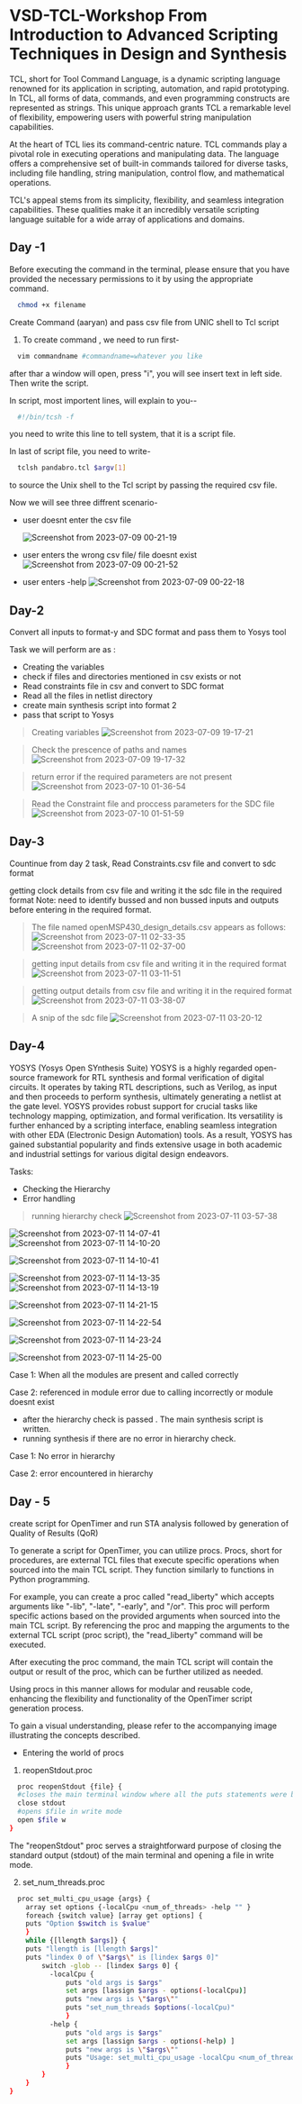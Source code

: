 
# VSD-TCL-Workshop From Introduction to Advanced Scripting Techniques in Design and Synthesis

TCL, short for Tool Command Language, is a dynamic scripting language renowned for its application in scripting, automation, and rapid prototyping. In TCL, all forms of data, commands, and even programming constructs are represented as strings. This unique approach grants TCL a remarkable level of flexibility, empowering users with powerful string manipulation capabilities.

At the heart of TCL lies its command-centric nature. TCL commands play a pivotal role in executing operations and manipulating data. The language offers a comprehensive set of built-in commands tailored for diverse tasks, including file handling, string manipulation, control flow, and mathematical operations.

TCL's appeal stems from its simplicity, flexibility, and seamless integration capabilities. These qualities make it an incredibly versatile scripting language suitable for a wide array of applications and domains.




## Day -1

Before executing the command in the terminal, please ensure that you have provided the necessary permissions to it by using the appropriate command.

```bash
  chmod +x filename
```

Create Command (aaryan) and pass csv file from UNIC shell to Tcl script

1. To create command , we need to run first-

```bash
  vim commandname #commandname=whatever you like
```
after thar a window will open, press "i", you will see insert text in left side. Then write the script.

In script, most importent lines, will explain to you--

```bash
  #!/bin/tcsh -f  
```
you need to write this line to tell system, that it is a script file.

In last of script file, you need to write-
```bash
  tclsh pandabro.tcl $argv[1] 
```
to source the Unix shell to the Tcl script by passing the required csv file.

Now we will see three diffrent scenario-

* user doesnt enter the csv file
  
  ![Screenshot from 2023-07-09 00-21-19](https://github.com/aaryangupta/VSD-TCL-workshop/assets/40055877/24a03c4f-e958-480d-9ce8-85c99db39e87)

* user enters the wrong csv file/ file doesnt exist
  ![Screenshot from 2023-07-09 00-21-52](https://github.com/aaryangupta/VSD-TCL-workshop/assets/40055877/c75dcb50-090b-4064-9315-9b7e050cceb3)


* user enters -help
![Screenshot from 2023-07-09 00-22-18](https://github.com/aaryangupta/VSD-TCL-workshop/assets/40055877/0087c5c0-da6d-4475-8283-be8778ff312c)


## Day-2

Convert all inputs to format-y and SDC format and pass them to Yosys tool

Task we will perform are as :
* Creating the variables
* check if files and directories mentioned in csv exists or not
* Read constraints file in csv and convert to SDC format
* Read all the files in netlist directory
* create main synthesis script into format 2
* pass that script to Yosys

> Creating variables
![Screenshot from 2023-07-09 19-17-21](https://github.com/aaryangupta/VSD-TCL-workshop/assets/40055877/7b00a587-32de-432f-a404-92db1c75d39e)


>Check the prescence of paths and names
![Screenshot from 2023-07-09 19-17-32](https://github.com/aaryangupta/VSD-TCL-workshop/assets/40055877/1b09a23c-5a8b-45c5-af5f-0278bb686a2e)


>return error if the required parameters are not present
![Screenshot from 2023-07-10 01-36-54](https://github.com/aaryangupta/VSD-TCL-workshop/assets/40055877/41cad8f6-93c3-4b5a-b4fc-934b6822a79d)

 
>Read the Constraint file and proccess parameters for the SDC file
![Screenshot from 2023-07-10 01-51-59](https://github.com/aaryangupta/VSD-TCL-workshop/assets/40055877/8e581b42-9b78-4301-a7be-b937ea2c12f3)


## Day-3

Countinue from day 2 task, Read Constraints.csv file and convert to sdc format

getting clock details from csv file and writing it the sdc file in the required format
Note: need to identify bussed and non bussed inputs and outputs before entering in the required format.

>The file named openMSP430_design_details.csv appears as follows:
![Screenshot from 2023-07-11 02-33-35](https://github.com/aaryangupta/VSD-TCL-workshop/assets/40055877/3a7feac3-31d0-4b88-b9d8-4237e3af14a3)
![Screenshot from 2023-07-11 02-37-00](https://github.com/aaryangupta/VSD-TCL-workshop/assets/40055877/9e66cd3f-87c7-4016-8265-47a37c3ec6e3)

>getting input details from csv file and writing it in the required format
![Screenshot from 2023-07-11 03-11-51](https://github.com/aaryangupta/VSD-TCL-workshop/assets/40055877/2a350409-045a-4fc5-a313-05fe6d2e4bc2)

>getting output details from csv file and writing it in the required format
![Screenshot from 2023-07-11 03-38-07](https://github.com/aaryangupta/VSD-TCL-workshop/assets/40055877/4828e6c9-6868-41e8-b1fb-ab20fa6c1335)


>A snip of the sdc file
![Screenshot from 2023-07-11 03-20-12](https://github.com/aaryangupta/VSD-TCL-workshop/assets/40055877/f1cc4b51-6d52-490a-afe0-4fec208763af)



## Day-4

YOSYS (Yosys Open SYnthesis Suite)
YOSYS is a highly regarded open-source framework for RTL synthesis and formal verification of digital circuits. It operates by taking RTL descriptions, such as Verilog, as input and then proceeds to perform synthesis, ultimately generating a netlist at the gate level. YOSYS provides robust support for crucial tasks like technology mapping, optimization, and formal verification. Its versatility is further enhanced by a scripting interface, enabling seamless integration with other EDA (Electronic Design Automation) tools. As a result, YOSYS has gained substantial popularity and finds extensive usage in both academic and industrial settings for various digital design endeavors.

Tasks:
* Checking the Hierarchy
* Error handling

>running hierarchy check
![Screenshot from 2023-07-11 03-57-38](https://github.com/aaryangupta/VSD-TCL-workshop/assets/40055877/099abcbf-bb30-4061-8054-1279a420b4f7)

![Screenshot from 2023-07-11 14-07-41](https://github.com/aaryangupta/VSD-TCL-workshop/assets/40055877/50a24d55-ad41-4abe-b94b-cfed70d13818)
![Screenshot from 2023-07-11 14-10-20](https://github.com/aaryangupta/VSD-TCL-workshop/assets/40055877/e9536bb5-b857-4a08-9efc-3c126127a4a5)

![Screenshot from 2023-07-11 14-10-41](https://github.com/aaryangupta/VSD-TCL-workshop/assets/40055877/a6bd37ac-0917-4cc5-9573-22f6b20d445e)

![Screenshot from 2023-07-11 14-13-35](https://github.com/aaryangupta/VSD-TCL-workshop/assets/40055877/845afdcd-a256-4f03-a0a4-1c85035e60e1)
![Screenshot from 2023-07-11 14-13-19](https://github.com/aaryangupta/VSD-TCL-workshop/assets/40055877/958e6634-fa13-4122-a632-a29c4de1a124)

![Screenshot from 2023-07-11 14-21-15](https://github.com/aaryangupta/VSD-TCL-workshop/assets/40055877/6e9a24c1-a5b2-4db8-899d-85ce308dcd74)

![Screenshot from 2023-07-11 14-22-54](https://github.com/aaryangupta/VSD-TCL-workshop/assets/40055877/63c77df2-ce25-49b3-9ef6-bd766ae27291)

![Screenshot from 2023-07-11 14-23-24](https://github.com/aaryangupta/VSD-TCL-workshop/assets/40055877/4b9eef7c-e493-49f0-812b-885e1eb2edf1)

![Screenshot from 2023-07-11 14-25-00](https://github.com/aaryangupta/VSD-TCL-workshop/assets/40055877/4aebe01a-2932-487e-8281-9d58aba25bb4)

Case 1: When all the modules are present and called correctly


Case 2: referenced in module error due to calling incorrectly or module doesnt exist


* after the hierarchy check is passed . The main synthesis script is written.
* running synthesis if there are no error in hierarchy check.

Case 1: No error in hierarchy


Case 2: error encountered in hierarchy



## Day - 5

create script for OpenTimer and run STA analysis followed by generation of Quality of Results (QoR)

To generate a script for OpenTimer, you can utilize procs. Procs, short for procedures, are external TCL files that execute specific operations when sourced into the main TCL script. They function similarly to functions in Python programming.

For example, you can create a proc called "read_liberty" which accepts arguments like "-lib", "-late", "-early", and "/or". This proc will perform specific actions based on the provided arguments when sourced into the main TCL script. By referencing the proc and mapping the arguments to the external TCL script (proc script), the "read_liberty" command will be executed.

After executing the proc command, the main TCL script will contain the output or result of the proc, which can be further utilized as needed.

Using procs in this manner allows for modular and reusable code, enhancing the flexibility and functionality of the OpenTimer script generation process.

To gain a visual understanding, please refer to the accompanying image illustrating the concepts described.


* Entering the world of procs
1. reopenStdout.proc

```bash
  proc reopenStdout {file} {
  #closes the main terminal window where all the puts statements were being displayed as info to user
  close stdout
  #opens $file in write mode
  open $file w       
}
```

The "reopenStdout" proc serves a straightforward purpose of closing the standard output (stdout) of the main terminal and opening a file in write mode.

2. set_num_threads.proc
```bash
  proc set_multi_cpu_usage {args} {
    array set options {-localCpu <num_of_threads> -help "" }
    foreach {switch value} [array get options] {
    puts "Option $switch is $value"
    }
    while {[llength $args]} {
    puts "llength is [llength $args]"
    puts "lindex 0 of \"$args\" is [lindex $args 0]"
        switch -glob -- [lindex $args 0] {
          -localCpu {
              puts "old args is $args"
              set args [lassign $args - options(-localCpu)]
              puts "new args is \"$args\""
              puts "set_num_threads $options(-localCpu)"
              }
          -help {
              puts "old args is $args"
              set args [lassign $args - options(-help) ]
              puts "new args is \"$args\""
              puts "Usage: set_multi_cpu_usage -localCpu <num_of_threads>"
              }
        }
    }
}
```



